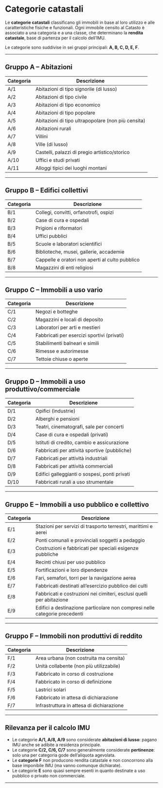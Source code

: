 # Categorie catastali

Le **categorie catastali** classificano gli immobili in base al loro utilizzo e alle caratteristiche fisiche e funzionali. Ogni immobile censito al Catasto è associato a una categoria e a una classe, che determinano la **rendita catastale**, base di partenza per il calcolo dell’IMU.

Le categorie sono suddivise in sei gruppi principali: **A, B, C, D, E, F**.

---

## Gruppo A – Abitazioni

| Categoria | Descrizione                                      |
|-----------|--------------------------------------------------|
| A/1       | Abitazioni di tipo signorile (di lusso)         |
| A/2       | Abitazioni di tipo civile                        |
| A/3       | Abitazioni di tipo economico                     |
| A/4       | Abitazioni di tipo popolare                      |
| A/5       | Abitazioni di tipo ultrapopolare (non più censita) |
| A/6       | Abitazioni rurali                                |
| A/7       | Villini                                          |
| A/8       | Ville (di lusso)                                 |
| A/9       | Castelli, palazzi di pregio artistico/storico   |
| A/10      | Uffici e studi privati                           |
| A/11      | Alloggi tipici dei luoghi montani               |

---

## Gruppo B – Edifici collettivi

| Categoria | Descrizione                                      |
|-----------|--------------------------------------------------|
| B/1       | Collegi, convitti, orfanotrofi, ospizi           |
| B/2       | Case di cura e ospedali                          |
| B/3       | Prigioni e riformatori                           |
| B/4       | Uffici pubblici                                  |
| B/5       | Scuole e laboratori scientifici                  |
| B/6       | Biblioteche, musei, gallerie, accademie          |
| B/7       | Cappelle e oratori non aperti al culto pubblico  |
| B/8       | Magazzini di enti religiosi                      |

---

## Gruppo C – Immobili a uso vario

| Categoria | Descrizione                                      |
|-----------|--------------------------------------------------|
| C/1       | Negozi e botteghe                                |
| C/2       | Magazzini e locali di deposito                   |
| C/3       | Laboratori per arti e mestieri                   |
| C/4       | Fabbricati per esercizi sportivi (privati)       |
| C/5       | Stabilimenti balneari e simili                   |
| C/6       | Rimesse e autorimesse                            |
| C/7       | Tettoie chiuse o aperte                          |

---

## Gruppo D – Immobili a uso produttivo/commerciale

| Categoria | Descrizione                                      |
|-----------|--------------------------------------------------|
| D/1       | Opifici (industrie)                              |
| D/2       | Alberghi e pensioni                              |
| D/3       | Teatri, cinematografi, sale per concerti         |
| D/4       | Case di cura e ospedali (privati)                |
| D/5       | Istituti di credito, cambio e assicurazione      |
| D/6       | Fabbricati per attività sportive (pubbliche)     |
| D/7       | Fabbricati per attività industriali              |
| D/8       | Fabbricati per attività commerciali              |
| D/9       | Edifici galleggianti o sospesi, ponti privati    |
| D/10      | Fabbricati rurali a uso strumentale              |

---

## Gruppo E – Immobili a uso pubblico e collettivo

| Categoria | Descrizione                                                         |
|-----------|----------------------------------------------------------------------|
| E/1       | Stazioni per servizi di trasporto terrestri, marittimi e aerei      |
| E/2       | Ponti comunali e provinciali soggetti a pedaggio                    |
| E/3       | Costruzioni e fabbricati per speciali esigenze pubbliche            |
| E/4       | Recinti chiusi per uso pubblico                                     |
| E/5       | Fortificazioni e loro dipendenze                                    |
| E/6       | Fari, semafori, torri per la navigazione aerea                      |
| E/7       | Fabbricati destinati all’esercizio pubblico dei culti               |
| E/8       | Fabbricati e costruzioni nei cimiteri, esclusi quelli per abitazione|
| E/9       | Edifici a destinazione particolare non compresi nelle categorie precedenti |

---

## Gruppo F – Immobili non produttivi di reddito

| Categoria | Descrizione                                      |
|-----------|--------------------------------------------------|
| F/1       | Area urbana (non costruita ma censita)           |
| F/2       | Unità collabente (non più utilizzabile)          |
| F/3       | Fabbricato in corso di costruzione               |
| F/4       | Fabbricato in corso di definizione               |
| F/5       | Lastrici solari                                  |
| F/6       | Fabbricato in attesa di dichiarazione            |
| F/7       | Infrastruttura in attesa di dichiarazione        |

---

## Rilevanza per il calcolo IMU

- Le categorie **A/1, A/8, A/9** sono considerate **abitazioni di lusso**: pagano IMU anche se adibite a residenza principale.
- Le categorie **C/2, C/6, C/7** sono generalmente considerate **pertinenze**: solo una per categoria gode dell’aliquota agevolata.
- Le **categorie F** non producono rendita catastale e non concorrono alla base imponibile IMU (ma vanno comunque dichiarate).
- Le categorie **E** sono quasi sempre esenti in quanto destinate a uso pubblico o privato non commerciale.

---
